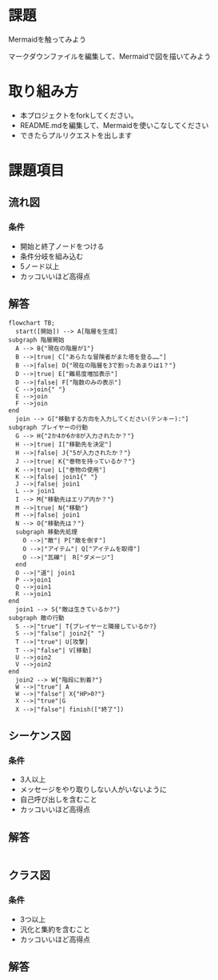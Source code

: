 # 課題
Mermaidを触ってみよう

マークダウンファイルを編集して、Mermaidで図を描いてみよう

# 取り組み方
* 本プロジェクトをforkしてください。
* README.mdを編集して、Mermaidを使いこなしてください
* できたらプルリクエストを出します

# 課題項目
## 流れ図
### 条件
- 開始と終了ノードをつける
- 条件分岐を組み込む
- 5ノード以上
- カッコいいほど高得点

## 解答
```mermaid
flowchart TB;
  start([開始]) --> A[階層を生成]
subgraph 階層開始
  A --> B{"現在の階層が1"}
  B -->|true| C["あらたな冒険者がまた塔を登る……"]
  B -->|false| D{"現在の階層を3で割ったあまりは1？"}
  D -->|true| E["難易度増加表示"]
  D -->|false| F["階数のみの表示"]
  C -->join{" "}
  E -->join
  F -->join
end
  join --> G["移動する方向を入力してください(テンキー):"]
subgraph プレイヤーの行動
  G --> H{"2か4か6か8が入力されたか？"}
  H -->|true| I["移動先を決定"]
  H -->|false| J{"5が入力されたか？"}
  J -->|true| K{"巻物を持っているか？"}
  K -->|true| L["巻物の使用"]
  K -->|false| join1{" "}
  J -->|false| join1
  L --> join1
  I --> M{"移動先はエリア内か？"}
  M -->|true| N{"移動"}
  M -->|false| join1
  N --> O{"移動先は？"}
  subgraph 移動先処理
    O -->|"敵"| P["敵を倒す"]
    O -->|"アイテム"| Q["アイテムを取得"]
    O -->|"瓦礫"|　R["ダメージ"]
  end
  O -->|"道"| join1
  P -->join1
  Q -->join1
  R -->join1
end
  join1 --> S{"敵は生きているか?"}
subgraph 敵の行動
  S -->|"true"| T{プレイヤーと隣接しているか?}
  S -->|"false"| join2{" "}
  T -->|"true"| U[攻撃]
  T -->|"false"| V[移動]
  U -->join2
  V -->join2
end
  join2 --> W{"階段に到着?"}
  W -->|"true"| A
  W -->|"false"| X{"HP>0?"}
  X -->|"true"|G
  X -->|"false"| finish(["終了"])
```

## シーケンス図
### 条件
- 3人以上
- メッセージをやり取りしない人がいないように
- 自己呼び出しを含むこと
- カッコいいほど高得点

## 解答
```mermaid
```

## クラス図

### 条件
- 3つ以上
- 汎化と集約を含むこと
- カッコいいほど高得点

## 解答
